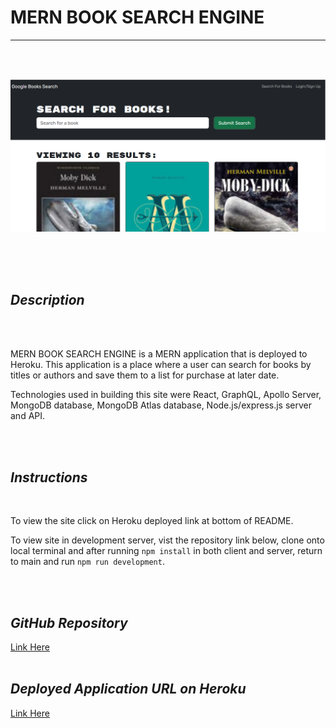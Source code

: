 # **MERN BOOK SEARCH ENGINE**
  


---

<br>
<br>



![Desktop Img](/client/src/assets/mernbookengine.png) 


 







  
<br>
<br>
<br> 

## *Description*  
<br>
<br>

MERN BOOK SEARCH ENGINE is a MERN application that is deployed to Heroku.  This application is a place where a user can search for books by titles or authors and save them to a list for purchase at later date.

Technologies used in building this site were React, GraphQL, Apollo Server, MongoDB database, MongoDB Atlas database, Node.js/express.js server and API.

<br>
<br>

## *Instructions*  
<br>

To view the site click on  Heroku deployed link at bottom of README.

To view site in development server, vist the repository link below, clone onto local terminal and after running `npm install` in both client and server, return to main and run `npm run development`.

 



<br>
<br>



## *GitHub Repository*  

[Link Here](https://github.com/JosieSavill/mern-book-search-engine)
<br>
<br>

## *Deployed Application URL on Heroku*

[Link Here](https://josiesmernbooks.herokuapp.com/)  


 
 








    



























